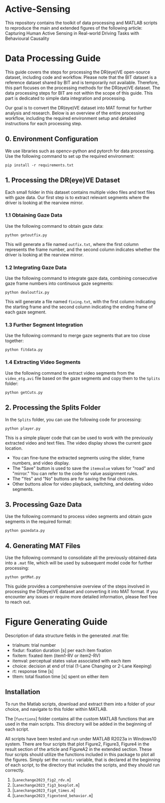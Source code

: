 # Active-Sensing

This repository contains the toolkit of data processing and MATLAB scripts to reproduce the main and extended figures of the following article: Capturing Human Active Sensing in Real-world Driving Tasks with Behavioural Causality

# Data Processing Guide

This guide covers the steps for processing the DR(eye)VE open-source dataset, including code and workflow. Please note that the BIT dataset is a reference dataset shared by BIT and is temporarily not available. Therefore, this part focuses on the processing methods for the DR(eye)VE dataset. The data processing steps for BIT are not within the scope of this guide. This part is dedicated to simple data integration and processing.

Our goal is to convert the DR(eye)VE dataset into MAT format for further analysis and research. Below is an overview of the entire processing workflow, including the required environment setup and detailed instructions for each processing step.

## 0. Environment Configuration

We use libraries such as opencv-python and pytorch for data processing. Use the following command to set up the required environment:

```shell
pip install -r requirements.txt
```

## 1. Processing the DR(eye)VE Dataset

Each small folder in this dataset contains multiple video files and text files with gaze data. Our first step is to extract relevant segments where the driver is looking at the rearview mirror.

### 1.1 Obtaining Gaze Data

Use the following command to obtain gaze data:

```shell
python getoutfix.py
```

This will generate a file named `outfix.txt`, where the first column represents the frame number, and the second column indicates whether the driver is looking at the rearview mirror.

### 1.2 Integrating Gaze Data

Use the following command to integrate gaze data, combining consecutive gaze frame numbers into continuous gaze segments:

```shell
python dealoutfix.py
```

This will generate a file named `fixing.txt`, with the first column indicating the starting frame and the second column indicating the ending frame of each gaze segment.

### 1.3 Further Segment Integration

Use the following command to merge gaze segments that are too close together:

```shell
python fitdata.py
```

### 1.4 Extracting Video Segments

Use the following command to extract video segments from the `video_etg.avi` file based on the gaze segments and copy them to the `Splits` folder:

```shell
python getCuts.py
```

## 2. Processing the Splits Folder

In the `Splits` folder, you can use the following code for processing:

```shell
python player.py
```

This is a simple player code that can be used to work with the previously extracted video and text files. The video display shows the current gaze location.

- You can fine-tune the extracted segments using the slider, frame numbers, and video display.
- The "Save" button is used to save the `itemvalue` values for "road" and "mirror." You can refer to the code for value assignment rules.
- The "Yes" and "No" buttons are for saving the final choices.
- Other buttons allow for video playback, switching, and deleting video segments.

## 3. Processing Gaze Data

Use the following command to process video segments and obtain gaze segments in the required format:

```shell
python gazedata.py
```

## 4. Generating MAT Files

Use the following command to consolidate all the previously obtained data into a `.mat` file, which will be used by subsequent model code for further processing:

```shell
python getMat.py
```

This guide provides a comprehensive overview of the steps involved in processing the DR(eye)VE dataset and converting it into MAT format. If you encounter any issues or require more detailed information, please feel free to reach out.

# Figure Generating Guide

Description of data structure fields in the generated .mat file:
- trialnum: trial number 
- fixdur: fixation duration [s] per each item fixation
- fixitem: fixated item (item1-RV or item2-RV)
- itemval: perceptual states value associated with each item 
- choice: decision at end of trial (1-Lane Changing or 2-Lane Keeping)
- rt: response time [s]
- tItem: total fixation time [s] spent on either item

## Installation

To run the Matlab scripts, download and extract them into a folder of your choice, and navigate to this folder within MATLAB.

The [`functions`] folder contains all the custom MATLAB functions that are used in the main scripts. This directory will be added in the beginning of each script.

All scripts have been tested and run under MATLAB R2023a in Windows10 system. There are four scripts that plot Figure2, Figure3, Figure4 in the result section of the article and FigureA2 in the extended section. These four scripts should utilize the functions included in this package to plot all the figures. Simply set the `rootdir` variable, that is declared at the beginning of each script, to the directory that includes the scripts, and they should run correctly.

1. [`Lanechange2023_fig2_rdv.m`]
2. [`Lanechange2023_fig3_boxplot.m`]
3. [`Lanechange2023_fig4_times.m`]
4. [`Lanechange2023_figextend_behavior.m`]

